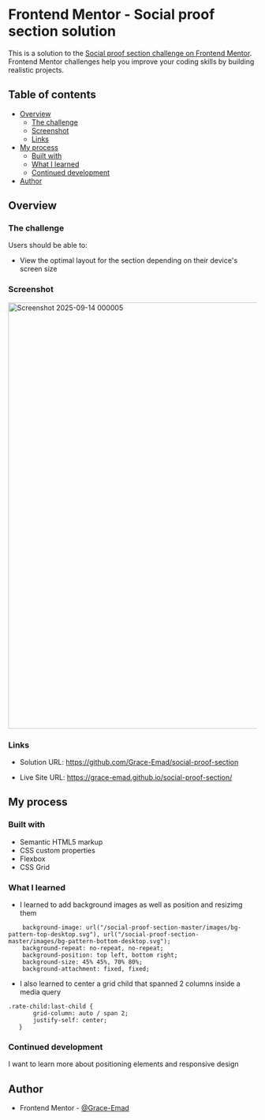# Frontend Mentor - Social proof section solution

This is a solution to the [Social proof section challenge on Frontend Mentor](https://www.frontendmentor.io/challenges/social-proof-section-6e0qTv_bA). Frontend Mentor challenges help you improve your coding skills by building realistic projects. 

## Table of contents

- [Overview](#overview)
  - [The challenge](#the-challenge)
  - [Screenshot](#screenshot)
  - [Links](#links)
- [My process](#my-process)
  - [Built with](#built-with)
  - [What I learned](#what-i-learned)
  - [Continued development](#continued-development)
- [Author](#author)


## Overview

### The challenge

Users should be able to:

- View the optimal layout for the section depending on their device's screen size

### Screenshot

<img width="1916" height="864" alt="Screenshot 2025-09-14 000005" src="https://github.com/user-attachments/assets/0ebd3032-5abe-4c9b-b1a6-27553e52777c" />



### Links

- Solution URL: https://github.com/Grace-Emad/social-proof-section

- Live Site URL:  https://grace-emad.github.io/social-proof-section/

## My process

### Built with

- Semantic HTML5 markup
- CSS custom properties
- Flexbox
- CSS Grid


### What I learned


- I learned to add background images as well as position and resizimg them
```
    background-image: url("/social-proof-section-master/images/bg-pattern-top-desktop.svg"), url("/social-proof-section-master/images/bg-pattern-bottom-desktop.svg");
    background-repeat: no-repeat, no-repeat;
    background-position: top left, bottom right;
    background-size: 45% 45%, 70% 80%;
    background-attachment: fixed, fixed;
```
- I also learned to center a grid child that spanned 2 columns inside a media query
 ```
.rate-child:last-child {
        grid-column: auto / span 2;
        justify-self: center;
    }
```


### Continued development

I want to learn more about positioning elements and responsive design


## Author

- Frontend Mentor - [@Grace-Emad](https://www.frontendmentor.io/profile/Grace-Emad)
